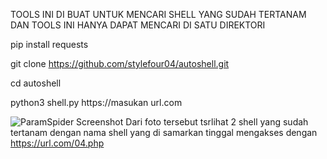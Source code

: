 TOOLS INI DI BUAT UNTUK MENCARI SHELL YANG SUDAH TERTANAM DAN TOOLS INI HANYA DAPAT MENCARI DI SATU DIREKTORI

pip install requests

git clone https://github.com/stylefour04/autoshell.git

cd autoshell

python3 shell.py https://masukan url.com

![ParamSpider Screenshot](https://e.top4top.io/p_3379u2do60.jpg)
Dari foto tersebut tsrlihat 2 shell yang sudah tertanam dengan nama shell yang di samarkan tinggal mengakses dengan https://url.com/04.php
